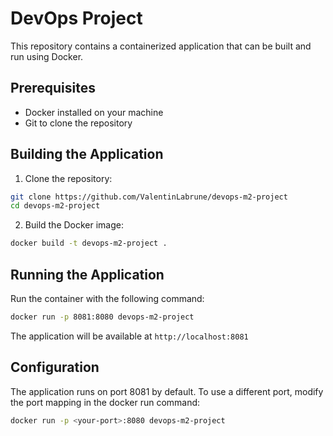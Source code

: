 # DevOps Project

This repository contains a containerized application that can be built and run using Docker.

## Prerequisites

- Docker installed on your machine
- Git to clone the repository

## Building the Application

1. Clone the repository:
```bash
git clone https://github.com/ValentinLabrune/devops-m2-project
cd devops-m2-project
```

2. Build the Docker image:
```bash
docker build -t devops-m2-project .
```

## Running the Application

Run the container with the following command:
```bash
docker run -p 8081:8080 devops-m2-project
```

The application will be available at `http://localhost:8081`

## Configuration

The application runs on port 8081 by default. To use a different port, modify the port mapping in the docker run command:
```bash
docker run -p <your-port>:8080 devops-m2-project
```